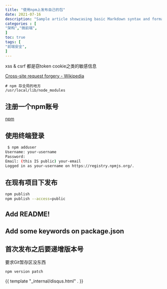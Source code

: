 ```yaml
---
title: "使用npm上发布自己的包"
date: 2021-07-16
description: "Sample article showcasing basic Markdown syntax and formatting for HTML elements."
categories : [                              
"架构","微前端",
]
toc: true
tags: [
"前端安全",
]
---
```


xss & csrf 都是窃token cookie之类的敏感信息


 <!--more-->
[Cross-site request forgery - Wikipedia](https://en.wikipedia.org/wiki/Cross-site_request_forgery)

```
# npm 存全局的地方
/usr/local/lib/node_modules
```

## 注册一个npm账号

[npm](https://www.npmjs.com/)

## 使用终端登录

```bash
 $ npm adduser
Username: your-username
Password:
Email: (this IS public) your-email
Logged in as your-username on https://registry.npmjs.org/.
```

## 在现有项目下发布

```bash
npm publish
npm publish --access=public
```

## Add README!
## Add some keywords on package.json
## 首次发布之后要递增版本号

要求Git暂存区没东西

```bash
npm version patch
```

{{ template "_internal/disqus.html" . }}

